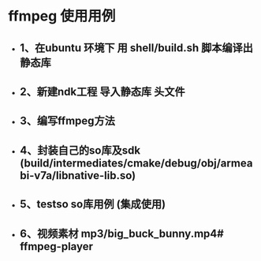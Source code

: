 # ffmpeg 使用用例
- ## 1、在ubuntu 环境下 用 shell/build.sh 脚本编译出静态库
- ## 2、新建ndk工程 导入静态库 头文件
- ## 3、编写ffmpeg方法
- ## 4、封装自己的so库及sdk (build/intermediates/cmake/debug/obj/armeabi-v7a/libnative-lib.so)
- ## 5、testso so库用例  (集成使用)
- ## 6、视频素材 mp3/big_buck_bunny.mp4# ffmpeg-player
